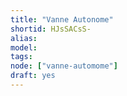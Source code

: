 ```yaml
---
title: "Vanne Autonome"
shortid: HJsSACsS-
alias:
model:
tags:
node: ["vanne-automome"]
draft: yes
---
```

